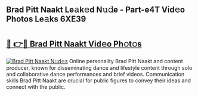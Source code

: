 ## Brad Pitt Naakt Le𝚊k𝚎d N𝚞𝚍e - Part-e4T Vid𝚎o Photos Le𝚊ks 6XE39

# <h2><a href="http://fb9lgsj.evod.top/?m=Brad+Pitt+Naakt">🔗 👉🔴 Brad Pitt Naakt Vid𝚎o Ph𝚘t𝚘s</a></h2>

[![Brad Pitt Naakt N𝚞d𝚎s](https://i.imgur.com/8V9OHl7.gif)](http://fb9lgsj.evod.top/?m=Brad+Pitt+Naakt)
Online personality Brad Pitt Naakt and content producer, known for disseminating dance and lifestyle content through solo and collaborative dance performances and brief videos. Communication skills Brad Pitt Naakt are crucial for public figures to convey their ideas and connect with the public. 

